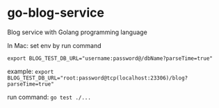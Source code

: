 # go-blog-service
Blog service with Golang programming language

In Mac: set env by run command

`export BLOG_TEST_DB_URL="username:password@/dbName?parseTime=true"`

example:
    `export BLOG_TEST_DB_URL="root:password@tcp(localhost:23306)/blog?parseTime=true"`

run command: `go test ./...`
